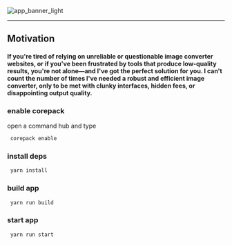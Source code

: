 
![app_banner_light](https://github.com/user-attachments/assets/974dbd41-ecd2-41ca-9b66-d15a71190263)

----------------------------------------------------------------------------------------------------

## Motivation
#### If you're tired of relying on unreliable or questionable image converter websites, or if you've been frustrated by tools that produce low-quality results, you're not alone—and I've got the perfect solution for you. I can't count the number of times I've needed a robust and efficient image converter, only to be met with clunky interfaces, hidden fees, or disappointing output quality.


### enable corepack

open a command hub and type

```bash
 corepack enable 
```

### install deps

```bash
 yarn install 
```

### build app

```bash
 yarn run build
```

### start app

```bash
 yarn run start
```
